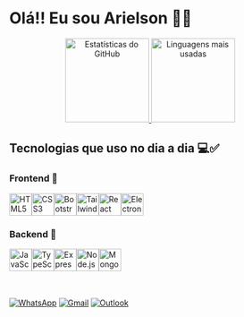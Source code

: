 # Olá!! Eu sou Arielson 🖐🏽

<div align="center">
  <a href="https://github.com/anuraghazra/github-readme-stats">
    <img height=150em src="https://github-readme-stats.vercel.app/api?username=Arielson13&theme=aura_dark&show_icons=true&locale=pt-br&rank_icon=github" alt="Estatísticas do GitHub"/>
  </a>
  <a href="https://github.com/anuraghazra/convoychat">
    <img height=150em src="https://github-readme-stats.vercel.app/api/top-langs?username=Arielson13&theme=aura_dark&layout=compact&langs_count=8&card_width=320&show_icons=true&locale=pt-br" alt="Linguagens mais usadas"/>
  </a>
</div>

## Tecnologias que uso no dia a dia 💻✅


### Frontend 🚀
<div style="display: flex;">
  <img src="https://cdn.simpleicons.org/html5/E34F26" alt="HTML5" width="40" height="40"/>
  <img src="https://cdn.simpleicons.org/css3/1572B6" alt="CSS3" width="40" height="40"/>
  <img src="https://cdn.simpleicons.org/bootstrap/7952B3" alt="Bootstrap" width="40" height="40"/>
  <img src="https://cdn.simpleicons.org/tailwindcss/06B6D4" alt="Tailwind CSS" width="40" height="40"/>
  <img src="https://cdn.simpleicons.org/react/61DAFB" alt="React" width="40" height="40"/>
  <img src="https://cdn.simpleicons.org/electron/47848F" alt="Electron" width="40" height="40"/>
</div>

### Backend 🚀
<div style="display: flex;">
  <img src="https://cdn.simpleicons.org/javascript/F7DF1E" alt="JavaScript" width="40" height="40"/>
  <img src="https://cdn.simpleicons.org/typescript/007ACC" alt="TypeScript" width="40" height="40"/>
  <img src="https://cdn.simpleicons.org/express/000000" alt="Express" width="40" height="40"/>
  <img src="https://cdn.simpleicons.org/nodedotjs/339933" alt="Node.js" width="40" height="40"/>
  <img src="https://cdn.simpleicons.org/mongodb/47A248" alt="MongoDB" width="40" height="40"/>
</div>

<br>
<br>

[![WhatsApp](https://img.shields.io/badge/WhatsApp-25D366?style=for-the-badge&logo=whatsapp&logoColor=white)](https://web.whatsapp.com/)
[![Gmail](https://img.shields.io/badge/Gmail-D14836?style=for-the-badge&logo=gmail&logoColor=white)](https://mail.google.com)
[![Outlook](https://img.shields.io/badge/Microsoft_Outlook-0078D4?style=for-the-badge&logo=microsoft-outlook&logoColor=white)](https://outlook.live.com/)
